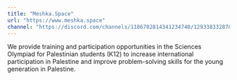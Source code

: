 ```yaml
---
title: "Meshka.Space"
url: "https://www.meshka.space"
channel: "https://discord.com/channels/1186702814341234740/1293383328782876752"
---
```


We provide training and participation opportunities in the Sciences Olympiad for Palestinian students (K12) to increase international participation in Palestine and improve problem-solving skills for the young generation in Palestine.